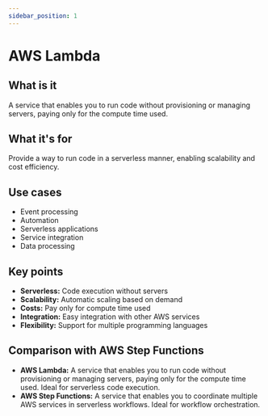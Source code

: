 ```yaml
---
sidebar_position: 1
---
```


# AWS Lambda

## What is it
A service that enables you to run code without provisioning or managing servers, paying only for the compute time used.

## What it's for
Provide a way to run code in a serverless manner, enabling scalability and cost efficiency.

## Use cases
- Event processing
- Automation
- Serverless applications
- Service integration
- Data processing

## Key points
- **Serverless:** Code execution without servers
- **Scalability:** Automatic scaling based on demand
- **Costs:** Pay only for compute time used
- **Integration:** Easy integration with other AWS services
- **Flexibility:** Support for multiple programming languages

## Comparison with AWS Step Functions
- **AWS Lambda:** A service that enables you to run code without provisioning or managing servers, paying only for the compute time used. Ideal for serverless code execution.
- **AWS Step Functions:** A service that enables you to coordinate multiple AWS services in serverless workflows. Ideal for workflow orchestration. 